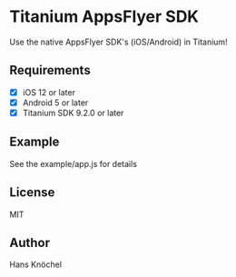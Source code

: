# Titanium AppsFlyer SDK

Use the native AppsFlyer SDK's (iOS/Android) in Titanium!

## Requirements

- [x] iOS 12 or later
- [x] Android 5 or later
- [x] Titanium SDK 9.2.0 or later

## Example

See the example/app.js for details

## License

MIT

## Author

Hans Knöchel
